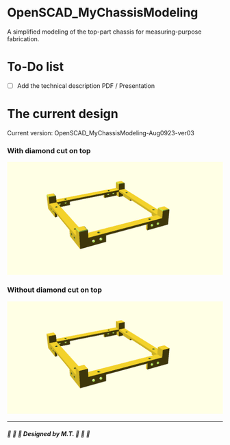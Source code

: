 # OpenSCAD_MyChassisModeling
A simplified modeling of the top-part chassis for measuring-purpose fabrication.

# To-Do list

- [ ] Add the technical description PDF / Presentation

# The current design

Current version: OpenSCAD_MyChassisModeling-Aug0923-ver03

### With diamond cut on top

![Rendered with diamond cut on top](render_3d_models/OpenSCAD_MyChassisModeling-Aug0923-ver03_diamondcut.png)

### Without diamond cut on top

![Rendered with NO diamond cut on top](render_3d_models/OpenSCAD_MyChassisModeling-Aug0923-ver03_nodiamondcut.png)


---

##### :satellite: :space_invader: :beer: Designed by M.T. :satellite: :space_invader: :beer:
